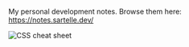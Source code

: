 My personal development notes. Browse them here: https://notes.sartelle.dev/

![CSS cheat sheet](https://github.com/jsartelle/dev-notes/assets/20188035/8366f40d-0c82-4cfb-b875-14858b2a84e1)
